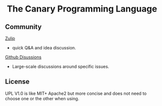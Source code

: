 <div align="center">
<h1>The Canary Programming Language</h1>
</div>

## Community
[Zulip](https://canary.zulipchat.com/)  
  - quick Q&A and idea discussion.

[Github Disussions](https://github.com/CanaryLang/canary/discussions) 
  - Large-scale discussions around specific issues.
## License
UPL V1.0 is like MIT+ Apache2 but more concise and does not need to choose one or the other when using.
